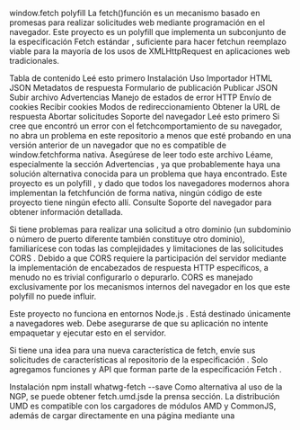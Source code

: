 window.fetch polyfill
La fetch()función es un mecanismo basado en promesas para realizar solicitudes web mediante programación en el navegador. Este proyecto es un polyfill que implementa un subconjunto de la especificación Fetch estándar , suficiente para hacer fetchun reemplazo viable para la mayoría de los usos de XMLHttpRequest en aplicaciones web tradicionales.

Tabla de contenido
Leé esto primero
Instalación
Uso
Importador
HTML
JSON
Metadatos de respuesta
Formulario de publicación
Publicar JSON
Subir archivo
Advertencias
Manejo de estados de error HTTP
Envío de cookies
Recibir cookies
Modos de redireccionamiento
Obtener la URL de respuesta
Abortar solicitudes
Soporte del navegador
Leé esto primero
Si cree que encontró un error con el fetchcomportamiento de su navegador, no abra un problema en este repositorio a menos que esté probando en una versión anterior de un navegador que no es compatible de window.fetchforma nativa. Asegúrese de leer todo este archivo Léame, especialmente la sección Advertencias , ya que probablemente haya una solución alternativa conocida para un problema que haya encontrado. Este proyecto es un polyfill , y dado que todos los navegadores modernos ahora implementan la fetchfunción de forma nativa, ningún código de este proyecto tiene ningún efecto allí. Consulte Soporte del navegador para obtener información detallada.

Si tiene problemas para realizar una solicitud a otro dominio (un subdominio o número de puerto diferente también constituye otro dominio), familiarícese con todas las complejidades y limitaciones de las solicitudes CORS . Debido a que CORS requiere la participación del servidor mediante la implementación de encabezados de respuesta HTTP específicos, a menudo no es trivial configurarlo o depurarlo. CORS es manejado exclusivamente por los mecanismos internos del navegador en los que este polyfill no puede influir.

Este proyecto no funciona en entornos Node.js . Está destinado únicamente a navegadores web. Debe asegurarse de que su aplicación no intente empaquetar y ejecutar esto en el servidor.

Si tiene una idea para una nueva característica de fetch, envíe sus solicitudes de características al repositorio de la especificación . Solo agregamos funciones y API que forman parte de la especificación Fetch .

Instalación
npm install whatwg-fetch --save
Como alternativa al uso de la NGP, se puede obtener fetch.umd.jsde la prensa sección. La distribución UMD es compatible con los cargadores de módulos AMD y CommonJS, además de cargar directamente en una página mediante una <script>etiqueta.

También necesitará un polyfill Promise para navegadores más antiguos . Recomendamos taylorhakes / promise-polyfill por su pequeño tamaño y compatibilidad con Promises / A +.

Uso
Para obtener una referencia de API más completa que admite este polyfill, consulte https://github.github.io/fetch/ .

Importador
La importación automáticamente polyfill window.fetchy las API relacionadas:

importar  'whatwg-fetch'

ventana . buscar ( ... )
Si por alguna razón necesita acceder a la implementación de polyfill, está disponible a través de exportaciones:

importar  { buscar  como  fetchPolyfill }  de  'whatwg-fetch'

ventana . fetch ( ... )    // usa la versión nativa del navegador 
fetchPolyfill ( ... )   // usa la implementación de polyfill
Este enfoque se puede utilizar para, por ejemplo, utilizar la función de aborto en navegadores que implementan una versión nativa pero desactualizada de fetch que no admite el aborto.

Para usar con el paquete web, agregue este paquete en la entryopción de configuración antes del punto de entrada de su aplicación:

entrada: [ 'whatwg-fetch' , ... ]
HTML
fetch ( '/users.html' ) 
  . luego ( función ( respuesta )  { 
    devolver  respuesta . texto ( ) 
  } ) . luego ( función ( cuerpo )  { 
    documento . cuerpo . innerHTML  =  cuerpo 
  } )
JSON
fetch ( '/users.json' ) 
  . luego ( función ( respuesta )  { 
    respuesta de retorno  . json ( ) } ) . luego ( function ( json ) { console . log ( 'parsed json' , json ) } ) . catch ( function ( ex ) { console . log ( 'error de análisis' ,
   
     
   
     ex ) 
  } )
Metadatos de respuesta
fetch ( '/users.json' ) . luego ( función ( respuesta )  { 
  consola . log ( respuesta . encabezados . get ( 'Tipo de contenido' ) ) 
  consola . log ( respuesta . encabezados . get ( 'Fecha' ) ) 
  consola . log ( respuesta . estado ) 
  consola . log ( respuesta .statusText ) 
} )
Formulario de publicación
var  formulario  =  documento . querySelector ( 'formulario' )

fetch ( '/ users' ,  { 
  método : 'POST' , 
  body : new  FormData ( formulario ) 
} )
Publicar JSON
fetch ( '/ users' ,  { 
  método : 'POST' , 
  encabezados : { 
    'Content-Type' : 'application / json' 
  } , 
  body : JSON . stringify ( { 
    name : 'Hubot' , 
    login : 'hubot' , 
  } ) 
} )
Subir archivo
var  input  =  document . querySelector ( 'input [type = "file"]' )

var  datos  =  nuevo  FormData ( ) 
de datos . append ( 'archivo' ,  input . files [ 0 ] ) 
datos . append ( 'usuario' ,  'hubot' )

fetch ( '/ avatares' ,  { 
  método : 'POST' , 
  cuerpo : datos 
} )
Advertencias
La Promesa devuelta fetch() no se rechazará en el estado de error HTTP incluso si la respuesta es HTTP 404 o 500. En cambio, se resolverá normalmente y solo se rechazará en caso de falla de red o si algo impidió que se completara la solicitud.

Para obtener la máxima compatibilidad del navegador cuando se trata de enviar y recibir cookies, siempre proporcione la credentials: 'same-origin'opción en lugar de confiar en la predeterminada. Consulte Envío de cookies .

No todas las opciones estándar de Fetch son compatibles con este polyfill. Por ejemplo, las directivas redirecty cachese ignoran.

keepaliveno es compatible porque implicaría hacer un XHR sincrónico, que es algo que este proyecto no está dispuesto a hacer. Consulte el número 700 para obtener más información.

Manejo de estados de error HTTP
Para que la fetchpromesa se rechace en estados de error HTTP, es decir, en cualquier estado que no sea 2xx, defina un controlador de respuesta personalizado:

function  checkStatus ( respuesta )  { 
  if  ( response . status  > =  200  &&  response . status  <  300 )  { 
    return  response 
  }  else  { 
    var  error  =  new  Error ( response . statusText ) 
    error . respuesta  =  error de lanzamiento de respuesta 
    } } 
  


function  parseJSON ( respuesta )  { 
  respuesta de retorno  . json ( ) }


fetch ( '/ usuarios' ) 
  . luego ( checkStatus ) 
  . luego ( parseJSON ) 
  . luego ( función ( datos )  { 
    consola . log ( 'solicitud exitosa con respuesta JSON' ,  datos ) 
  } ) . catch ( function ( error )  { 
    console . log ( 'solicitud fallida' ,  error ) 
  } )
Envío de cookies
Para solicitudes CORS , use credentials: 'include'para permitir el envío de credenciales a otros dominios:

fetch ( 'https://example.com:1234/users' ,  { 
  credentials : 'include' 
} )
El valor predeterminado para credentialses "mismo origen".

Sin credentialsembargo, el valor predeterminado para no siempre fue el mismo. Las siguientes versiones de navegadores implementaron una versión anterior de la especificación de recuperación donde el valor predeterminado era "omitir":

Firefox 39-60
Cromo 42-67
Safari 10.1-11.1.2
Si apunta a estos navegadores, es aconsejable especificar siempre credentials: 'same-origin'explícitamente con todas las solicitudes de recuperación en lugar de confiar en el predeterminado:

fetch ( '/ usuarios' ,  { 
  credenciales : 'mismo origen' 
} )
Nota: debido a las limitaciones de XMLHttpRequest , credentials: 'omit'no se respeta el uso para los mismos dominios en los navegadores donde este polyfill está activo. Las cookies siempre se enviarán a los mismos dominios en navegadores más antiguos.

Recibir cookies
Al igual que con XMLHttpRequest, el Set-Cookieencabezado de respuesta devuelto por el servidor es un nombre de encabezado prohibido y, por lo tanto, no se puede leer mediante programación response.headers.get(). En cambio, es responsabilidad del navegador manejar las nuevas cookies que se configuran (si corresponde a la URL actual). A menos que sean solo HTTP, las nuevas cookies estarán disponibles a través de document.cookie.

Modos de redireccionamiento
La especificación Fetch define estos valores para la redirect opción : "seguir" (el predeterminado), "error" y "manual".

Debido a las limitaciones de XMLHttpRequest, solo el modo "seguir" está disponible en los navegadores donde este polyfill está activo.

Obtener la URL de respuesta
Debido a las limitaciones de XMLHttpRequest, es posible que el response.urlvalor no sea confiable después de las redirecciones HTTP en navegadores más antiguos.

La solución es configurar el servidor para que establezca el encabezado HTTP de respuesta X-Request-URLen la URL actual después de cualquier redireccionamiento que pueda haber ocurrido. Debería ser seguro configurarlo incondicionalmente.

# 
Respuesta de ejemplo del controlador Ruby on Rails . encabezados [ 'X-Request-URL' ]  =  solicitud . url
Esta solución de servidor es necesaria si necesita confiabilidad response.urlen Firefox <32, Chrome <37, Safari o IE.

Abortar solicitudes
Este polyfill admite la API de recuperación abortable . Sin embargo, abortar una búsqueda requiere el uso de dos API DOM adicionales: AbortController y AbortSignal . Normalmente, los navegadores que no admiten la recuperación tampoco admitirán AbortController o AbortSignal. En consecuencia, deberá incluir un polyfill adicional para que estas API cancelen las recuperaciones:

import  'yet-another-abortcontroller-polyfill' 
import  { fetch }  from  'whatwg-fetch'

// usar la implementación del navegador nativo si admite abortar 
const  abortableFetch  =  ( 'signal'  in  new  Request ( '' ) ) ? ventana . buscar : buscar

 controlador  constante =  nuevo  AbortController ( )

abortableFetch ( '/ avatares' ,  { 
  señal : controlador . señal 
} ) . catch ( function ( ex )  { 
  if  ( ex . name  ===  'AbortError' )  { 
    console . log ( 'request aborted' ) 
  } 
} )

// algún tiempo después ... 
controlador . abortar ( )
Soporte del navegador
Cromo
Firefox
Safari 6.1 o superior
Internet Explorer 10+
Nota: los navegadores modernos como Chrome, Firefox, Microsoft Edge y Safari contienen implementaciones nativas de window.fetch, por lo tanto, el código de este polyfill no tiene ningún efecto en esos navegadores. Si cree que ha encontrado un error con la forma en que window.fetchse implementa en cualquiera de estos navegadores, debe presentar un problema con ese proveedor de navegador en lugar de este proyecto.
